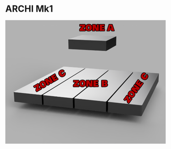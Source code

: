 # ARCHI Mk1

![alt text](https://github.com/ArchangelDesign/archi-controller/blob/master/design.PNG)
